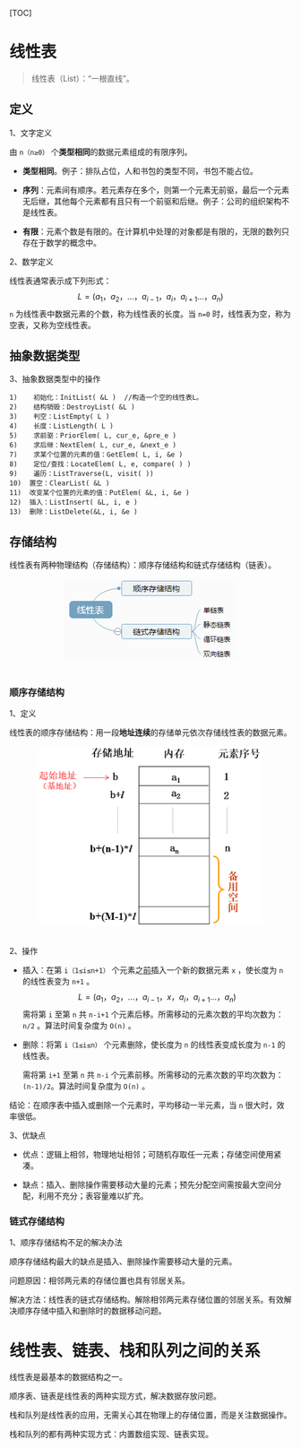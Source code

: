 

[TOC]



# 线性表

> 线性表（List）：“一根直线”。

## 定义

1、文字定义

由 `n（n≥0）` 个**类型相同**的数据元素组成的有限序列。

- **类型相同**。例子：排队占位，人和书包的类型不同，书包不能占位。

- **序列**：元素间有顺序。若元素存在多个，则第一个元素无前驱，最后一个元素无后继，其他每个元素都有且只有一个前驱和后继。例子：公司的组织架构不是线性表。

- **有限**：元素个数是有限的。在计算机中处理的对象都是有限的，无限的数列只存在于数学的概念中。



2、数学定义

线性表通常表示成下列形式：
$$
L=(a_1，a_2，...，a_{i-1}，a_i，a_{i+1}...，a_n)
$$
`n` 为线性表中数据元素的个数，称为线性表的长度。当 `n=0` 时，线性表为空，称为空表，又称为空线性表。



## 抽象数据类型

3、抽象数据类型中的操作

```
1)    初始化：InitList( &L )  //构造一个空的线性表L。
2)    结构销毁：DestroyList( &L )
3)    判空：ListEmpty( L )
4)    长度：ListLength( L )
5)    求前驱：PriorElem( L, cur_e, &pre_e )
6)    求后继：NextElem( L, cur_e, &next_e )
7)    求某个位置的元素的值：GetElem( L, i, &e )
8)    定位/查找：LocateElem( L, e, compare( ) )
9)    遍历：ListTraverse(L, visit( ))
10)  置空：ClearList( &L )
11)  改变某个位置的元素的值：PutElem( &L, i, &e )
12)  插入：ListInsert( &L, i, e )
13)  删除：ListDelete(&L, i, &e )
```



## 存储结构

线性表有两种物理结构（存储结构）：顺序存储结构和链式存储结构（链表）。

<div align="center"> <img src="pics\数据结构-线性表-表示与实现.png"/> </div><br>

### 顺序存储结构

1、定义

线性表的顺序存储结构：用一段**地址连续**的存储单元依次存储线性表的数据元素。

<div align="center"> <img src="pics/数据结构-线性表的顺序存储结构.png" width=400/> </div><br>



2、操作

- 插入：在第 `i（1≤i≤n+1）` 个元素之<u>前</u>插入一个新的数据元素 `x` ，使长度为 `n` 的线性表变为 `n+1` 。
  $$
  L=(a_1，a_2，...，a_{i-1}，x，a_i，a_{i+1}...，a_n)
  $$
  需将第 `i` 至第 `n` 共 `n-i+1` 个元素后移。所需移动的元素次数的平均次数为： `n/2` 。算法时间复杂度为 `O(n)` 。

- 删除：将第 `i（1≤i≤n）` 个元素删除，使长度为 `n` 的线性表变成长度为 `n-1` 的线性表。

  需将第 `i+1` 至第 `n` 共 `n-i` 个元素前移。所需移动的元素次数的平均次数为：  `(n-1)/2`。算法时间复杂度为 `O(n)` 。

结论：在顺序表中插入或删除一个元素时，平均移动一半元素，当 `n` 很大时，效率很低。



3、优缺点

- 优点：逻辑上相邻，物理地址相邻；可随机存取任一元素；存储空间使用紧凑。

- 缺点：插入、删除操作需要移动大量的元素；预先分配空间需按最大空间分配，利用不充分；表容量难以扩充。





### 链式存储结构

1、顺序存储结构不足的解决办法

顺序存储结构最大的缺点是插入、删除操作需要移动大量的元素。

问题原因：相邻两元素的存储位置也具有邻居关系。

解决方法：线性表的链式存储结构。解除相邻两元素存储位置的邻居关系。有效解决顺序存储中插入和删除时的数据移动问题。



# 线性表、链表、栈和队列之间的关系

线性表是最基本的数据结构之一。

顺序表、链表是线性表的两种实现方式，解决数据存放问题。

栈和队列是线性表的应用，无需关心其在物理上的存储位置，而是关注数据操作。

栈和队列的都有两种实现方式：内置数组实现、链表实现。

